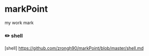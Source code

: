 # markPoint

my work mark

### :pencil2: shell
[shell] https://github.com/zrongh90/markPoint/blob/master/shell.md